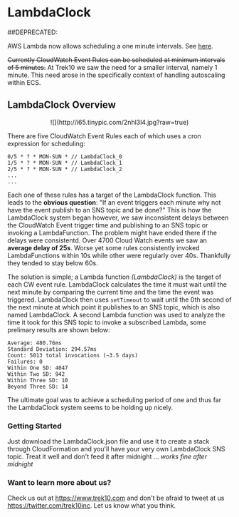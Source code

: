 # LambdaClock

##DEPRECATED:

AWS Lambda now allows scheduling a one minute intervals. See [here](http://docs.aws.amazon.com/lambda/latest/dg/tutorial-scheduled-events-create-function.html).

~~Currently CloudWatch Event Rules can be scheduled at minimum intervals of 5 minutes.~~ At Trek10 we saw the need for a smaller interval, namely 1 minute. This need arose in the specifically context of handling autoscaling within ECS.

## LambdaClock Overview

<center>
![](http://i65.tinypic.com/2nhl3l4.jpg?raw=true)
</center>

There are five CloudWatch Event Rules each of which uses a cron expression for scheduling:

```
0/5 * ? * MON-SUN * // LambdaClock_0
1/5 * ? * MON-SUN * // LambdaClock_1
2/5 * ? * MON-SUN * // LambdaClock_2
...
...
```

Each one of these rules has a target of the LambdaClock function. This leads to the **obvious question**: "If an event triggers each minute why not have the event publish to an SNS topic and be done?" This is how the LambdaClock system began however, we saw inconsistent delays between the CloudWatch Event trigger time and publishing to an SNS topic or invoking a LambdaFunction. The problem might have ended there if the delays were consistentd. Over 4700 Cloud Watch events we saw an **average delay of 25s**. Worse yet some rules consistently invoked LambdaFunctions within 10s while other were regularly over 40s. Thankfully they tended to stay below 60s. 

The solution is simple; a Lambda function *(LambdaClock)* is the target of each CW event rule. LambdaClock calculates the time it must wait until the next minute by comparing the current time and the time the event was triggered. LambdaClock then uses ```setTimeout``` to wait until the 0th second of the next minute at which point it publishes to an SNS topic, which is also named LambdaClock. A second Lambda function was used to analyze the time it took for this SNS topic to invoke a subscribed Lambda, some prelimary results are shown below:

```
Average: 480.76ms
Standard Deviation: 294.57ms
Count: 5013 total invocations (~3.5 days)
Failures: 0 
Within One SD: 4047 
Within Two SD: 942 
Within Three SD: 10 
Beyond Three SD: 14
```

The ultimate goal was to achieve a scheduling period of one and thus far the LambdaClock system seems to be holding up nicely. 

### Getting Started 

Just download the LambdaClock.json file and use it to create a stack through CloudFormation and you'll have your very own LambdaClock SNS topic. Treat it well and don't feed it after midnight ... *works fine after midnight*

### Want to learn more about us? 

Check us out at https://www.trek10.com and don't be afraid to tweet at us https://twitter.com/trek10inc. Let us know what you think.




